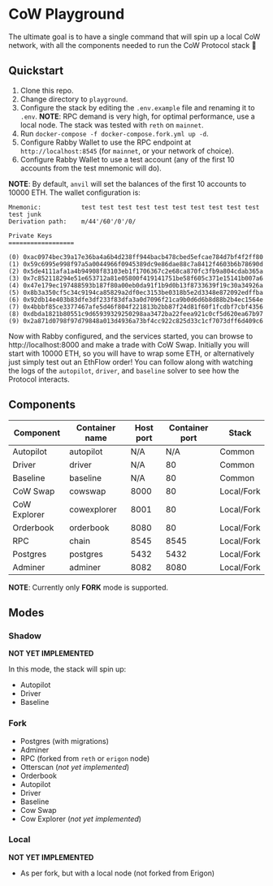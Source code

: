 # CoW Playground 

The ultimate goal is to have a single command that will spin up a local CoW network, with all the components needed to run the CoW Protocol stack 🚀

## Quickstart

1. Clone this repo.
2. Change directory to `playground`.
3. Configure the stack by editing the `.env.example` file and renaming it to `.env`. **NOTE**: RPC demand is very high, for optimal performance, use a local node. The stack was tested with `reth` on `mainnet`.
4. Run `docker-compose -f docker-compose.fork.yml up -d`.
5. Configure Rabby Wallet to use the RPC endpoint at `http://localhost:8545` (for `mainnet`, or your network of choice).
6. Configure Rabby Wallet to use a test account (any of the first 10 accounts from the test mnemonic will do).

**NOTE**: By default, `anvil` will set the balances of the first 10 accounts to 10000 ETH. The wallet configuration is:

```
Mnemonic:           test test test test test test test test test test test junk
Derivation path:    m/44'/60'/0'/0/

Private Keys
==================

(0) 0xac0974bec39a17e36ba4a6b4d238ff944bacb478cbed5efcae784d7bf4f2ff80
(1) 0x59c6995e998f97a5a0044966f0945389dc9e86dae88c7a8412f4603b6b78690d
(2) 0x5de4111afa1a4b94908f83103eb1f1706367c2e68ca870fc3fb9a804cdab365a
(3) 0x7c852118294e51e653712a81e05800f419141751be58f605c371e15141b007a6
(4) 0x47e179ec197488593b187f80a00eb0da91f1b9d0b13f8733639f19c30a34926a
(5) 0x8b3a350cf5c34c9194ca85829a2df0ec3153be0318b5e2d3348e872092edffba
(6) 0x92db14e403b83dfe3df233f83dfa3a0d7096f21ca9b0d6d6b8d88b2b4ec1564e
(7) 0x4bbbf85ce3377467afe5d46f804f221813b2bb87f24d81f60f1fcdbf7cbf4356
(8) 0xdbda1821b80551c9d65939329250298aa3472ba22feea921c0cf5d620ea67b97
(9) 0x2a871d0798f97d79848a013d4936a73bf4cc922c825d33c1cf7073dff6d409c6
```

Now with Rabby configured, and the services started, you can browse to http://localhost:8000 and make a trade with CoW Swap. Initially you will start with 10000 ETH, so you will have to wrap some ETH, or alternatively just simply test out an EthFlow order! You can follow along with watching the logs of the `autopilot`, `driver`, and `baseline` solver to see how the Protocol interacts.

## Components

| **Component** | **Container name** | **Host port** | **Container port** | **Stack** |
| --- | --- | --- | --- | --- |
| Autopilot | autopilot | N/A | N/A | Common |
| Driver | driver | N/A | 80 | Common |
| Baseline | baseline | N/A | 80 | Common |
| CoW Swap | cowswap | 8000 | 80 | Local/Fork |
| CoW Explorer | cowexplorer | 8001 | 80 | Local/Fork |
| Orderbook | orderbook | 8080 | 80 | Local/Fork |
| RPC | chain | 8545 | 8545 | Local/Fork |
| Postgres | postgres | 5432 | 5432 | Local/Fork |
| Adminer | adminer | 8082 | 8080 | Local/Fork |

**NOTE**: Currently only **FORK** mode is supported.

## Modes

### Shadow

**NOT YET IMPLEMENTED**

In this mode, the stack will spin up:

- Autopilot
- Driver
- Baseline

### Fork

- Postgres (with migrations)
- Adminer
- RPC (forked from `reth` or `erigon` node)
- Otterscan (*not yet implemented*)
- Orderbook
- Autopilot
- Driver
- Baseline
- Cow Swap
- Cow Explorer (*not yet implemented*)

### Local

**NOT YET IMPLEMENTED**

- As per fork, but with a local node (not forked from Erigon)
